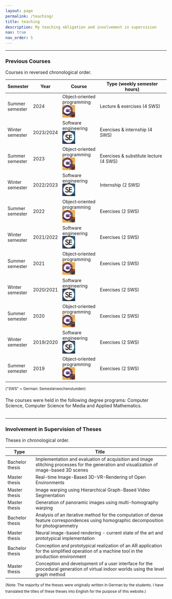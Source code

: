 ```yaml
---
layout: page
permalink: /teaching/
title: teaching
description: My teaching obligation and involvement in supervision
nav: true
nav_order: 5
---
```


***

### **Previous Courses**
Courses in reversed chronological order.

<div class="table-responsive">
<table class="table">
  <thead class="thead-light">
    <tr>
      <th scope="col">Semester</th>
      <th scope="col">Year</th>
      <th scope="col">Course</th>
      <th scope="col">Type (weekly semester hours)</th>
    </tr>
  </thead>
  <tbody>
    <tr>
      <td>Summer<br>semester</td>
      <td>2024</td>
      <td>
        <div class="row">
            <div class="col-8">
            Object&#8209;oriented<br>programming
            </div>
            <div class="col">
            <img src="/assets/img/teaching/csharp.png" width="40px">
            </div>
        </div>
        </td>
      <td>Lecture & exercises (4 SWS)</td>
    </tr>
    <tr>
      <td>Winter<br>semester</td>
      <td>2023/2024</td>
      <td>
        <div class="row">
            <div class="col-8">
            Software<br>engineering
            </div>
            <div class="col">
            <img src="/assets/img/teaching/se.png" width="40px">
            </div>
        </div>
        </td>
      <td>Exercises & internship (4 SWS)</td>
    </tr>
    <tr>
      <td>Summer<br>semester</td>
      <td>2023</td>
      <td>
        <div class="row">
            <div class="col-8">
            Object&#8209;oriented<br>programming
            </div>
            <div class="col">
            <img src="/assets/img/teaching/csharp.png" width="40px">
            </div>
        </div>
        </td>
      <td>Exercises & substitute lecture (4 SWS)</td>
    </tr>
    <tr>
      <td>Winter<br>semester</td>
      <td>2022/2023</td>
      <td>
        <div class="row">
            <div class="col-8">
            Software<br>engineering
            </div>
            <div class="col">
            <img src="/assets/img/teaching/se.png" width="40px">
            </div>
        </div>
        </td>
      <td>Internship (2 SWS)</td>
    </tr>
    <tr>
      <td>Summer<br>semester</td>
      <td>2022</td>
      <td>
        <div class="row">
            <div class="col-8">
            Object&#8209;oriented<br>programming
            </div>
            <div class="col">
            <img src="/assets/img/teaching/csharp.png" width="40px">
            </div>
        </div>
        </td>
      <td>Exercises (2 SWS)</td>
    </tr>
    <tr>
      <td>Winter<br>semester</td>
      <td>2021/2022</td>
      <td>
        <div class="row">
            <div class="col-8">
            Software<br>engineering
            </div>
            <div class="col">
            <img src="/assets/img/teaching/se.png" width="40px">
            </div>
        </div>
        </td>
      <td>Exercises (2 SWS)</td>
    </tr>
    <tr>
      <td>Summer<br>semester</td>
      <td>2021</td>
      <td>
        <div class="row">
            <div class="col-8">
            Object&#8209;oriented<br>programming
            </div>
            <div class="col">
            <img src="/assets/img/teaching/csharp.png" width="40px">
            </div>
        </div>
        </td>
      <td>Exercises (2 SWS)</td>
    </tr>
    <tr>
      <td>Winter<br>semester</td>
      <td>2020/2021</td>
      <td>
        <div class="row">
            <div class="col-8">
            Software<br>engineering
            </div>
            <div class="col">
            <img src="/assets/img/teaching/se.png" width="40px">
            </div>
        </div>
        </td>
      <td>Exercises (2 SWS)</td>
    </tr>
    <tr>
      <td>Summer<br>semester</td>
      <td>2020</td>
      <td>
        <div class="row">
            <div class="col-8">
            Object&#8209;oriented<br>programming
            </div>
            <div class="col">
            <img src="/assets/img/teaching/csharp.png" width="40px">
            </div>
        </div>
        </td>
      <td>Exercises (2 SWS)</td>
    </tr>
    <tr>
      <td>Winter<br>semester</td>
      <td>2019/2020</td>
      <td>
        <div class="row">
            <div class="col-8">
            Software<br>engineering
            </div>
            <div class="col">
            <img src="/assets/img/teaching/se.png" width="40px">
            </div>
        </div>
        </td>
      <td>Exercises (2 SWS)</td>
    </tr>
    <tr>
      <td>Summer<br>semester</td>
      <td>2019</td>
      <td>
        <div class="row">
            <div class="col-8">
            Object&#8209;oriented<br>programming
            </div>
            <div class="col">
            <img src="/assets/img/teaching/csharp.png" width="40px">
            </div>
        </div>
        </td>
      <td>Exercises (2 SWS)</td>
    </tr>
  </tbody>
</table>
</div>

<sup>("SWS" = German: Semesterwochenstunden)</sup>

The courses were held in the following degree programs: Computer Science, Computer Science for Media and Applied Mathematics.
<br/><br/>

***

### **Involvement in Supervision of Theses**
Theses in chronological order.

<table class="table">
  <thead class="thead-light">
    <tr>
      <th scope="col">Type</th>
      <th scope="col">Title</th>
    </tr>
  </thead>
  <tbody>
    <tr>
      <td>Bachelor thesis</td>
      <td>Implementation and evaluation of acquisition and image stitching processes for the generation and visualization of image-based 3D scenes</td>
    </tr>
    <tr>
      <td>Master thesis</td>
      <td>Real-time Image-Based 3D-VR-Rendering of Open Environments</td>
    </tr>
    <tr>
      <td>Master thesis</td>
      <td>Image warping using Hierarchical Graph-Based Video Segmentation</td>
    </tr>
    <tr>
      <td>Master thesis</td>
      <td>Generation of panoramic images using multi-homography warping</td>
    </tr>
    <tr>
      <td>Bachelor thesis</td>
      <td>Analysis of an iterative method for the computation of dense feature correspondences using homographic decomposition for photogrammetry</td>
    </tr>
    <tr>
      <td>Master thesis</td>
      <td>Neural image-based rendering - current state of the art and prototypical implementation</td>
    </tr>
    <tr>
      <td>Bachelor thesis</td>
      <td>Conception and prototypical realization of an AR application for the simplified operation of a machine tool in the production environment</td>
    </tr>
    <tr>
      <td>Master thesis</td>
      <td>Conception and development of a user interface for the procedural generation of virtual indoor worlds using the level graph method</td>
    </tr>
  </tbody>
</table>

<sup>(Note: The majority of the theses were originally written in German by the students. I have translated the titles of these theses into English for the purpose of this website.)</sup>

